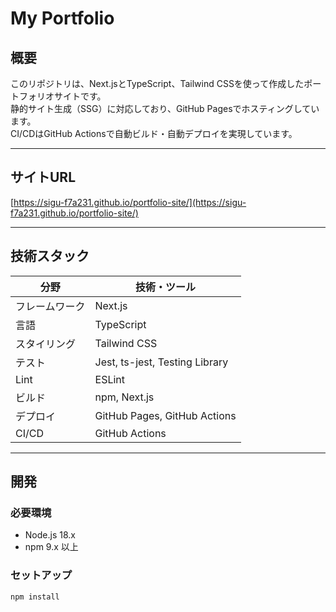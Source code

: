 # My Portfolio

## 概要

このリポジトリは、Next.jsとTypeScript、Tailwind CSSを使って作成したポートフォリオサイトです。  
静的サイト生成（SSG）に対応しており、GitHub Pagesでホスティングしています。  
CI/CDはGitHub Actionsで自動ビルド・自動デプロイを実現しています。

---

## サイトURL

[https://sigu-f7a231.github.io/portfolio-site/](https://sigu-f7a231.github.io/portfolio-site/)

---

## 技術スタック

| 分野         | 技術・ツール                          |
| ------------ | ----------------------------------- |
| フレームワーク | Next.js                            |
| 言語         | TypeScript                         |
| スタイリング  | Tailwind CSS                      |
| テスト       | Jest, ts-jest, Testing Library     |
| Lint         | ESLint                            |
| ビルド       | npm, Next.js                      |
| デプロイ     | GitHub Pages, GitHub Actions       |
| CI/CD        | GitHub Actions                    |

---

## 開発

### 必要環境

- Node.js 18.x
- npm 9.x 以上

### セットアップ

```bash
npm install
